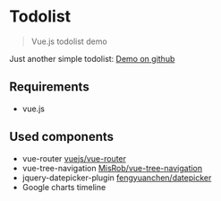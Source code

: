 # Todolist

> Vue.js todolist demo

Just another simple todolist: [Demo on github](https://mariuskaz.github.io/todolist)

## Requirements

- vue.js

## Used components

- vue-router [vuejs/vue-router](https://github.com/vuejs/vue-router)
- vue-tree-navigation [MisRob/vue-tree-navigation](https://github.com/MisRob/vue-tree-navigation)
- jquery-datepicker-plugin [fengyuanchen/datepicker](https://github.com/fengyuanchen/datepicker)
- Google charts timeline
